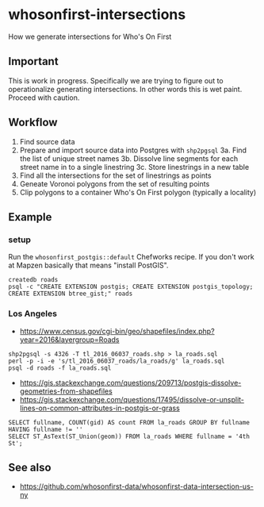 # whosonfirst-intersections

How we generate intersections for Who's On First

## Important

This is work in progress. Specifically we are trying to figure out to operationalize generating intersections. In other words this is wet paint. Proceed with caution.

## Workflow

1. Find source data
2. Prepare and import source data into Postgres with `shp2pgsql`
3a. Find the list of unique street names
3b. Dissolve line segments for each street name in to a single linestring
3c. Store linestrings in a new table
4. Find all the intersections for the set of linestrings as points
5. Geneate Voronoi polygons from the set of resulting points
6. Clip polygons to a container Who's On First polygon (typically a locality)

## Example

### setup

Run the `whosonfirst_postgis::default` Chefworks recipe. If you don't work at Mapzen basically that means "install PostGIS".

```
createdb roads
psql -c "CREATE EXTENSION postgis; CREATE EXTENSION postgis_topology; CREATE EXTENSION btree_gist;" roads
```

### Los Angeles

* https://www.census.gov/cgi-bin/geo/shapefiles/index.php?year=2016&layergroup=Roads

```
shp2pgsql -s 4326 -T tl_2016_06037_roads.shp > la_roads.sql
perl -p -i -e 's/tl_2016_06037_roads/la_roads/g' la_roads.sql
psql -d roads -f la_roads.sql
```

* https://gis.stackexchange.com/questions/209713/postgis-dissolve-geometries-from-shapefiles
* https://gis.stackexchange.com/questions/17495/dissolve-or-unsplit-lines-on-common-attributes-in-postgis-or-grass

```
SELECT fullname, COUNT(gid) AS count FROM la_roads GROUP BY fullname HAVING fullname != ''
SELECT ST_AsText(ST_Union(geom)) FROM la_roads WHERE fullname = '4th St';
```

## See also

* https://github.com/whosonfirst-data/whosonfirst-data-intersection-us-ny
